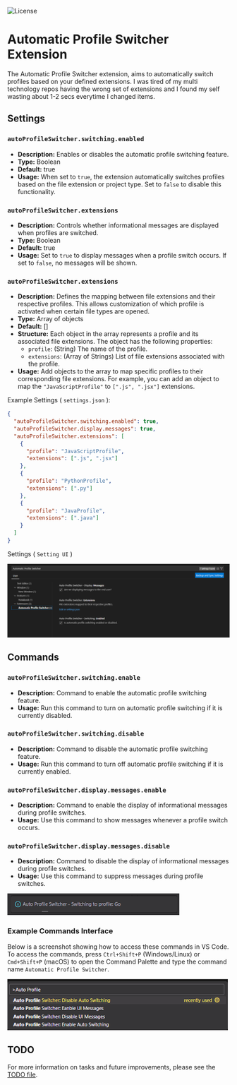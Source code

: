 ![License](https://img.shields.io/badge/license-MIT-blue)

# Automatic Profile Switcher Extension

The Automatic Profile Switcher extension, aims to automatically switch profiles based on your defined extensions. I was tired of my multi technology repos having the wrong set of extensions and I found my self wasting about 1-2 secs everytime I changed items.

## Settings

### `autoProfileSwitcher.switching.enabled`

* __Description:__ Enables or disables the automatic profile switching feature.
* __Type:__ Boolean
* __Default:__ true
* __Usage:__ When set to `true`, the extension automatically switches profiles based on the file extension or project type. Set to `false` to disable this functionality.


### `autoProfileSwitcher.extensions`

* __Description:__ Controls whether informational messages are displayed when profiles are switched.
* __Type:__ Boolean
* __Default:__ true
* __Usage:__ Set to `true` to display messages when a profile switch occurs. If set to `false`, no messages will be shown. 

### `autoProfileSwitcher.extensions`

* __Description:__ Defines the mapping between file extensions and their respective profiles. This allows customization of which profile is activated when certain file types are opened.
* __Type:__ Array of objects
* __Default:__ []
* __Structure:__ Each object in the array represents a profile and its associated file extensions. The object has the following properties:
  * `profile`: (String) The name of the profile.
  * `extensions`: (Array of Strings) List of file extensions associated with the profile.
* __Usage:__ Add objects to the array to map specific profiles to their corresponding file extensions. For example, you can add an object to map the `"JavaScriptProfile"` to `[".js", ".jsx"]` extensions.

Example Settings ( `settings.json` ):

```json
{
  "autoProfileSwitcher.switching.enabled": true,
  "autoProfileSwitcher.display.messages": true,
  "autoProfileSwitcher.extensions": [
    {
      "profile": "JavaScriptProfile",
      "extensions": [".js", ".jsx"]
    },
    {
      "profile": "PythonProfile",
      "extensions": [".py"]
    },
    {
      "profile": "JavaProfile",
      "extensions": [".java"]
    }
  ]
}
```

Settings ( `Setting UI` )

![Settings UI](assets/settings_ui.png) 

## Commands

### `autoProfileSwitcher.switching.enable`
* __Description:__ Command to enable the automatic profile switching feature.
* __Usage:__ Run this command to turn on automatic profile switching if it is currently disabled.

### `autoProfileSwitcher.switching.disable`
* __Description:__ Command to disable the automatic profile switching feature.
* __Usage:__ Run this command to turn off automatic profile switching if it is currently enabled.

### `autoProfileSwitcher.display.messages.enable`
* __Description:__ Command to enable the display of informational messages during profile switches.
* __Usage:__ Use this command to show messages whenever a profile switch occurs.

### `autoProfileSwitcher.display.messages.disable`

* __Description:__ Command to disable the display of informational messages during profile switches.
* __Usage:__ Use this command to suppress messages during profile switches.

![User Message](assets/user_message.png)

### Example Commands Interface
Below is a screenshot showing how to access these commands in VS Code. To access the commands, press `Ctrl+Shift+P` (Windows/Linux) or `Cmd+Shift+P` (macOS) to open the Command Palette and type the command name `Automatic Profile Switcher`.

![Command Palette](assets/command_palette.png)


## TODO

For more information on tasks and future improvements, please see the [TODO file](TODO).